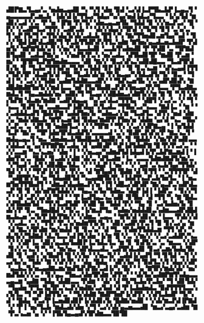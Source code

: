 ▟▉▛▇▃▜▃▄▞▃▝▅▟▅▃▄▟▉▝▚▝▚▜▝▟▅▝▉▟▝▃▞▟▐▃▛▜▙▃▙▛▐▃▄▃▜▝▄▃▃▃▃▃▛▃▆▃▙▝▐▟▞▟▐▞▜▜▃▞▜▟▄▞▚▞▄▞▅▟▐▟▃▞▜▃▃▝▐▞▄▜▟▝▆▟▊▞▃▟▝▞▃▝▛▝▅▝▐▛▇▝▛▞▜▞▝▟▅▃▄▃▅▜▙▝▜▟▟▝▉▝▞▞▅▃▛▃▞▝█▝▛▞▝▞▃▟▛▜▃▞▜▜▚▝▃▟▛▃▙▝▝▝▟▞▞▟▄▞▞▜▛▟▝▞▜▞▜▝▊▜▝▃▚▞▃▝▜▝▄▛▐▜▞▜▝▃▜▜▞▟▄▜▞▟▞▃▟▃▙▝█▜▝▞▚▝▇▞▜▜▅▟▊▃▆▜▄▞▚▟▝▝▊▞▞▝█▟▐▟▛▟▃▟█▞▜▝▛▃▙▜▜▟▛▟▚▜▜▃▚▟▆▝▇▜▅▞▄▃▟▃▅▃▙▟▛▝▛▟▅▜▞▝▆▛▇▜▟▞▄▜▝▞▅▞▚▜▃▃▙▟▊▝▃▃▙▜▚▟▅▟▉▝▛▝▛▟█▝▃▝▜▛▇▟▉▜▄▟▊▝▃▟▃▛▇▞▄▝▝▞▅▟▜▞▛▃▚▝▅▞▃▟▃▝▟▜▙▟▊▜▛▝▆▟▉▝▛▃▆▝▆▞▝▝█▜▛▜▃▛▇▜▅▟▆▃▃▃▝▟▊▝▇▞▞▝▉▃▞▟▚▃▚▟▉▟█▃▃▝▜▃▟▜▛▟▊▞▙▝▊▝▜▃▙▞▜▜▜▟▚▞▜▞▛▃▜▟▟▝▊▛▐▟▝▝▉▝▊▃▚▃▆▝▝▟▚▃▄▟▐▜▜▞▜▟▚▜▛▝▟▃▆▜▞▟▝▜▙▝▜▃▟▞▟▞▆▝▛▞▙▃▄▞▚▜▟▃▟▜▞▜▞▝▉▃▝▝▜▟▐▝▚▝▃▞▞▞▜▟▇▝▄▟▆▜▟▟▇▃▃▟▛▞▝▝▜▟▚▃▅▜▙▝▞▃▚▟▛▟▉▟▚▝▇▟█▟▇▟▇▜▅▜▞▞▆▟▐▃▃▝▅▛▐▜▄▜▙▟▊▃▛▟▚▜▅▃▄▞▛▞▜▃▃▝▛▜▃▟▇▃▆▟▃▜▝▜▄▃▆▟▟▞▅▞▚▟▉▞▜▝▜▃▄▞▞▟█▟▅▃▞▟▇▜▞▞▆▝▇▝▊▝▚▜▝▞▙▞▙▛▇▝▟▃▆▞▆▟▇▝▃▟▛▟▄▃▄▝▚▞▃▞▟▃▞▜▜▜▄▝▝▟█▜▝▞▃▞▃▝▞▝▜▝▚▃▃▝▊▟▜▝▆▝▃▃▆▃▃▛▐▟▛▟▄▞▚▜▃▟▃▝▜▜▙▞▃▞▚▃▃▝▇▟▐▃▝▝▆▝▝▞▃▟▟▟▃▟▜▝█▟▞▛▇▝▄▟▟▜▅▞▙▝▚▟▅▃▞▞▆▝▜▃▟▜▃▝▟▜▚▝▅▟▝▟▆▞▄▝▆▟▞▟▇▃▙▝▇▜▚▃▅▜▟▝▉▟▄▞▆▟▛▛▐▜▅▞▅▝▟▟▅▝▄▞▟▝▚▃▝▜▙▞▞▃▛▃▝▃▝▟▜▝▉▝▅▟▇▜▃▞▝▞▝▞▜▛▇▝▝▜▚▝▞▃▞▞▟▛▇▃▄▝▐▝▅▜▟▟▜▃▛▝▇▞▃▝▜▛▐▟▅▜▛▟▃▟▟▜▞▃▃▃▃▟▝▃▚▝▉▟▛▃▛▟▚▞▛▝▇▃▚▃▜▝▆▟▄▃▄▃▜▝▅▃▝▟▅▟▅▃▙▜▙▟█▃▙▜▄▟▉▞▚▝▊▝█▟▟▞▝▞▆▞▛▟▚▟▊▃▃▞▟▟▃▞▄▝▄▞▛▛▇▛▇▞▃▟▄▝▟▝▄▟▊▟▛▝▚▛▐▟▜▟▅▛▇▝█▝▛▞▛▃▞▃▝▝▞▞▃▃▆▝▚▃▚▃▅▞▝▟▅▝▐▝▝▞▅▃▄▞▚▟▆▟▜▟▐▟▄▟▐▞▛▃▙▛▇▃▆▟▐▝▐▟▅▜▚▞▃▝█▟▞▝▊▃▟▞▞▟▇▝▟▞▃▝▟▜▃▟▆▝▐▃▝▃▃▃▜▟▆▟▇▟▜▞▆▞▃▝▞▜▄▟▝▃▙▜▝▟▉▟█▃▜▟▃▝▞▝▝▟▄▛▐▝▅▞▝▝▞▝▄▟▝▃▚▃▙▜▄▞▜▜▟▞▜▟▝▞▝▞▝▜▚▛▐▞▟▝▚▝▛▞▃▝▟▝▇▜▄▟▜▝█▟▇▝▟▝▊▜▜▝▝▃▜▜▜▜▛▝▟▝▚▟█▜▛▞▆▝▅▝▜▟▄▟▉▜▟▝▚▃▄▟█▜▙▜▚▝▐▟▟▜▚▃▛▃▙▜▅▜▃▝▐▝▅▃▆▜▅▜▜▜▙▟▜▝▝▟▆▃▛▟▄▟▅▃▛▞▅▝▐▜▝▟█▃▞▟▛▟▛▝▇▞▄▃▛▃▚▟▛▟▃▃▛▝▉▝▊▝▟▞▅▛▇▜▟▟▞▞▝▜▄▃▚▞▙▞▜▟▅▃▝▟▄▛▐▟▐▝▐▟▛▃▝▝▊▞▞▜▞▝▝▟▝▃▛▞▄▞▟▝▜▟▝▝▝▛▐▃▟▜▄▃▚▃▚▟▊▝▊▜▙▞▝▟▝▜▜▝▚▝▇▝█▟▃▞▟▜▙▟▅▜▟▝▝▜▚▜▃▟▜▟▛▝▛▟█▝▇▝▜▟▟▝▛▞▝▜▄▝▊▝▃▞▙▟▅▞▙▝▊▟▞▞▛▝▊▃▝▜▅▟█▟▝▞▜▞▃▝▐▞▆▃▛▜▄▝▚▟▅▞▅▟▟▟▊▃▚▟▆▃▃▟▛▟█▟▆▃▙▃▅▝▃▜▞▛▐▟▞▛▇▞▞▝▞▟▆▃▝▃▄▃▝▝▇▜▞▟▝▟▊▞▚▝▐▃▃▝▛▟▞▞▟▝▞▃▟▃▝▃▚▝▜▜▞▝▛▃▚▞▅▟▆▜▜▞▙▝▝▟▊▞▃▟▛▞▛▃▜▝▉▝▊▞▃▞▄▝▆▝▟▝▇▃▚▜▛▟▆▝▆▞▅▟▟▝▊▝▊▃▚▞▝▟▝▜▃▝▛▟▅▜▜▟▟▃▆▝▜▜▝▟▚▝▚▟▄▜▞▞▜▟▇▟▝▟▃▜▃▃▚▟▐▜▞▟▅▝▐▞▆▝█▝▞▃▝▞▆▞▞▝▞▃▞▃▟▟▛▞▚▃▝▞▝▞▟▛▐▃▝▟▊▞▄▃▙▞▙▟▊▛▐▃▜▟▃▜▃▝▆▝▊▝▊▟▜▞▃▝▃▝▆▃▃▝▞▟▛▝▊▞▞▃▚▃▜▝▚▝▚▝▆▞▅▃▝▟▛▟▃▃▟▃▝▃▟▜▛▟▃▟▊▝▊▃▞▃▆▞▙▟▄▜▙▟▊▝▊▝▄▟▚▝▄▜▙▟▜▝█▝▞▞▙▞▝▞▅▃▜▞▝▃▟▟▐▞▄▟▜▝▜▝▊▜▟▝▃▜▝▞▃▞▙▞▄▝▜▟▞▝▇▝▞▟▚▜▚▝▝▟▄▝█▟▄▝▝▟▛▞▙▞▜▝▉▟▜▃▚▜▝▟▄▞▞▟▛▝▄▃▙▃▜▞▅▃▄▟▇▃▆▞▆▟▜▟▚▛▇▞▃▟▐▞▚▝█▞▝▝▄▝▇▜▛▞▆▟▞▟▞▝▅▞▆▟▜▟▞▞▞▃▝▝▊▞▄▃▝▜▅▃▞▟▅▜▛▟▆▝▟▜▚▞▝▝▟▞▙▞▄▟▇▛▇▜▚▟▄▃▃▃▄▃▆▝▄▟▇▝▜▟▄▝▟▟▉▃▃▝▛▟▆▝▝▟▞▝▟▝▜▞▜▃▙▞▛▃▙▞▝▜▝▟▊▜▟▞▝▜▄▟▅▝▛▜▃▜▄▜▛▃▚▃▛▞▅▟▇▞▃▞▙▟▝▟▝▛▐▃▙▟▅▟▃▝▉▟▜▜▜▜▃▃▚▞▙▜▃▝▜▝▚▛▐▟▜▜▞▃▝▝▜▞▟▟▇▝▇▟▛▜▅▛▐▞▟▜▚▝▞▟▜▃▙▟▛▝▜▞▚▟▝▝█▟▄▝▛▃▞▛▐▃▅▟▊▟▊▛▐▞▟▟▊▞▙▝█▟▇▞▅▟▉▝▝▞▟▞▆▃▛▟▐▛▇▟▝▞▝▛▐▝▅▞▜▃▙▝▆▟▃▟▞▟▅▝▞▜▝▃▞▞▟▞▄▃▅▃▃▟▊▝▆▃▞▃▄▞▃▟▆▝▇▝▛▃▚▃▅▝▄▝▞▝▐▜▙▜▄▃▄▟▚▜▛▟▆▃▃▜▉▜▉

